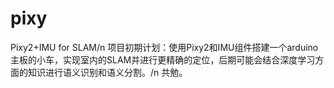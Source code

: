 # pixy

Pixy2+IMU for SLAM/n
项目初期计划：使用Pixy2和IMU组件搭建一个arduino主板的小车，实现室内的SLAM并进行更精确的定位，后期可能会结合深度学习方面的知识进行语义识别和语义分割。/n
共勉。
